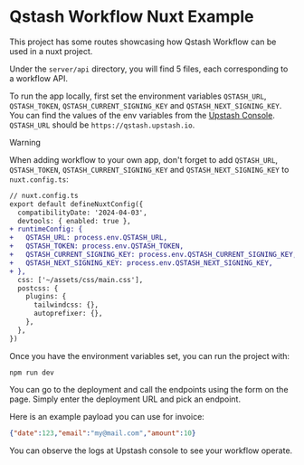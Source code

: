 # Qstash Workflow Nuxt Example

This project has some routes showcasing how Qstash Workflow can be used in a nuxt project.

Under the `server/api` directory, you will find 5 files, each corresponding to a workflow API.

To run the app locally, first set the environment variables `QSTASH_URL`, `QSTASH_TOKEN`, `QSTASH_CURRENT_SIGNING_KEY` and `QSTASH_NEXT_SIGNING_KEY`. You can find the values of the env variables from the [Upstash Console](https://console.upstash.com/qstash). `QSTASH_URL` should be `https://qstash.upstash.io`.

> [!WARNING]
> When adding workflow to your own app, don't forget to add `QSTASH_URL`, `QSTASH_TOKEN`, `QSTASH_CURRENT_SIGNING_KEY` and `QSTASH_NEXT_SIGNING_KEY` to `nuxt.config.ts`:
> 
> ```diff
> // nuxt.config.ts
> export default defineNuxtConfig({
>   compatibilityDate: '2024-04-03',
>   devtools: { enabled: true },
> + runtimeConfig: {
> +   QSTASH_URL: process.env.QSTASH_URL,
> +   QSTASH_TOKEN: process.env.QSTASH_TOKEN,
> +   QSTASH_CURRENT_SIGNING_KEY: process.env.QSTASH_CURRENT_SIGNING_KEY,
> +   QSTASH_NEXT_SIGNING_KEY: process.env.QSTASH_NEXT_SIGNING_KEY,
> + },
>   css: ['~/assets/css/main.css'],
>   postcss: {
>     plugins: {
>       tailwindcss: {},
>       autoprefixer: {},
>     },
>   },
> })
> ```

Once you have the environment variables set, you can run the project with:

```
npm run dev
```

You can go to the deployment and call the endpoints using the form on the page. Simply enter the deployment URL and pick an endpoint.

Here is an example payload you can use for invoice:

```json
{"date":123,"email":"my@mail.com","amount":10}
```

You can observe the logs at Upstash console to see your workflow operate.
